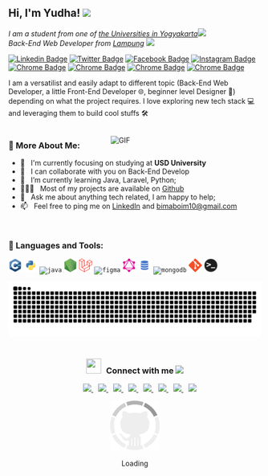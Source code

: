 <h2> Hi, I'm Yudha! <img src="https://media.giphy.com/media/mGcNjsfWAjY5AEZNw6/giphy.gif" width="50"></h2>
<p><em>I am a student from one of <a href="#">the Universities in Yogyakarta</a><img src="https://media.giphy.com/media/fYSnHlufseco8Fh93Z/giphy.gif" width="30">
  </br>Back-End Web Developer from <a href="#">Lampung</a>
  <img src="https://media.giphy.com/media/WUlplcMpOCEmTGBtBW/giphy.gif" width="30"> 
</em> </p>


[![Linkedin Badge](https://img.shields.io/badge/-FX.Bima.Yudha.Pratama-blue?style=flat-square&logo=Linkedin&logoColor=white&link=https://www.linkedin.com/in/fx-bima-yudha-pratama-1117b5227)](https://www.linkedin.com/in/fx-bima-yudha-pratama-1117b5227)
[![Twitter Badge](https://img.shields.io/badge/-@dakuenjeru02-1ca0f1?style=flat-square&labelColor=1ca0f1&logo=twitter&logoColor=white&link=https://twitter.com/dakuenjeru02?t=mD-Ef1_AwSFVULg1Q-Bnow&s=09)](https://twitter.com/dakuenjeru02?t=mD-Ef1_AwSFVULg1Q-Bnow&s=09) 
[![Facebook Badge](https://img.shields.io/badge/-@Yudha-3b5998?style=flat-square&labelColor=3b5998&logo=facebook&logoColor=white&link=https://www.facebook.com/yudha.developer)](https://www.facebook.com/yudha.developer)
[![Instagram Badge](https://img.shields.io/badge/-@Yudhas.Iskariot-D7008A?style=flat-square&labelColor=D7008A&logo=Instagram&logoColor=white&link=https://www.instagram.com/yudhas____/)](https://www.instagram.com/yudhas____/)
[![Chrome Badge](https://img.shields.io/badge/-Skuy.Replay.blogspot.com-3423A6?style=flat&logo=Google-Chrome&logoColor=whitee&link=https://skuy-replay.blogspot.com/)](https://skuy-replay.blogspot.com/)
[![Chrome Badge](https://img.shields.io/badge/-Life.For.Coding.blogspot.com-3423A6?style=flat&logo=Google-Chrome&logoColor=whitee&link=https://life-for-coding.blogspot.com/)](https://life-for-coding.blogspot.com/)
[![Chrome Badge](https://img.shields.io/badge/-Skuy.Replay.com-EB1D36?style=flat&logo=Google-Chrome&logoColor=whitee&link=http://skuy-replay.herokuapp.com/)](http://skuy-replay.herokuapp.com/)
[![Chrome Badge](https://img.shields.io/badge/-Examp.WebApp.com-EB1D36?style=flat&logo=Google-Chrome&logoColor=whitee&link=https://statis-web02.000webhostapp.com/)](https://statis-web02.000webhostapp.com/)

I am a versatilist and easily adapt to different topic (Back-End Web Developer, a little Front-End Developer 🌐, beginner level Designer 🎨) depending on what the project requires. I love exploring new tech stack 💻 and leveraging them to build cool stuffs 🛠️
<br/>
<br/>

<img align="right" alt="GIF" src="https://media.giphy.com/media/SWoSkN6DxTszqIKEqv/giphy.gif" width="300px"/>
  
### 🧐 More About Me:

- 🔭 &nbsp; I'm currently focusing on studying at **USD University**
- 🤝 &nbsp; I can collaborate with you on Back-End Develop
- 🌱 &nbsp; I’m currently learning Java, Laravel, Python; 
- 👨🏻‍💻 &nbsp; Most of my projects are available on [Github](https://github.com/boim212?tab=repositories)
- 💬 &nbsp; Ask me about anything tech related, I am happy to help;
- 📫 &nbsp; Feel free to ping me on [LinkedIn](https://www.linkedin.com/in/fx-bima-yudha-pratama-1117b5227) and bimaboim10@gmail.com 
<!-- - 📝 &nbsp; Checkout my [resume](https://drive.google.com/file/d/1ZpR5pVBTnl_Qybq7GE3MGy1SB1JehVSE/view?usp=sharing) -->
<!-- - 📚 &nbsp; When I am free, I read fantasy and fiction novels. Checkout my [Goodreads](https://www.goodreads.com/rahul-jha98) to see the book I have read -->

<br>

### 🔨 Languages and Tools:
<code><img height="27" src="https://raw.githubusercontent.com/github/explore/80688e429a7d4ef2fca1e82350fe8e3517d3494d/topics/cpp/cpp.png" alt="cpp"></code>
<code><img height="27" src="https://raw.githubusercontent.com/github/explore/80688e429a7d4ef2fca1e82350fe8e3517d3494d/topics/python/python.png" alt="python"></code>
<code><img height="27" src="https://raw.githubusercontent.com/rahul-jha98/github_readme_icons/main/language_and_tools/square/java/java.svg" alt="java"></code>
<code><img height="27" src="https://raw.githubusercontent.com/github/explore/80688e429a7d4ef2fca1e82350fe8e3517d3494d/topics/nodejs/nodejs.png" alt="nodejs"></code>
<code><img height="27" src="https://raw.githubusercontent.com/boim212/boim212/main/laravel-2.svg" alt="laravel"></code>
<code><img height="27" src="https://raw.githubusercontent.com/rahul-jha98/github_readme_icons/main/language_and_tools/square/figma/figma.svg" alt="figma"></code>
<code><img height="27" src="https://raw.githubusercontent.com/github/explore/80688e429a7d4ef2fca1e82350fe8e3517d3494d/topics/graphql/graphql.png" alt="graphql"></code>
<code><img height="27" src="https://raw.githubusercontent.com/github/explore/80688e429a7d4ef2fca1e82350fe8e3517d3494d/topics/sql/sql.png" alt="sql"></code>
<code><img height="27" src="https://encrypted-tbn0.gstatic.com/images?q=tbn%3AANd9GcSTTzPAw-55ssm1Im594xYZ9eRQu2JylrkYLg&usqp=CAU" alt="mongodb"></code>
<code><img height="27" src="https://raw.githubusercontent.com/devicons/devicon/master/icons/git/git-original.svg" alt="git"></code>
<code><img height="27" src="https://raw.githubusercontent.com/github/explore/80688e429a7d4ef2fca1e82350fe8e3517d3494d/topics/terminal/terminal.png" alt="terminal"></code>

<div align="center">
  <a href="https://1999azzar.github.io/1999AZZAR/">
  <img  src="https://github.com/1999AZZAR/1999AZZAR/blob/main/resources/img/grid-snake.svg"
       alt="snake" /></a>
</div>

<br/>
<h3 align="center" > <img src="https://media.giphy.com/media/iY8CRBdQXODJSCERIr/giphy.gif" width="30" height="30" style="margin-right: 10px;">Connect with me <img src='https://raw.githubusercontent.com/ShahriarShafin/ShahriarShafin/main/Assets/handshake.gif' width="100px"> </h3>
<p align="center">
  <div align="center"  class="icons-social" style="margin-left: 10px;">
    <a style="margin-left: 10px;"  target="_blank" href="https://www.linkedin.com/in/fx-bima-yudha-pratama-1117b5227">
        <img src="https://img.icons8.com/doodle/40/000000/linkedin--v2.png">
     </a>
     <a style="margin-left: 10px;" target="_blank" href="https://github.com/boim212">
        <img src="https://img.icons8.com/doodle/40/000000/github--v1.png">
     </a>
     <a style="margin-left: 10px;" target="_blank" href="https://github.com/YudhaDevelops">
        <img src="https://img.icons8.com/doodle/40/000000/github--v1.png">
     </a>
     <a style="margin-left: 10px;" target="_blank" href="https://stackoverflow.com/users/19931913/happy-ngoding?tab=profile">
        <img src="https://img.icons8.com/external-tal-revivo-color-tal-revivo/40/000000/external-stack-overflow-is-a-question-and-answer-site-for-professional-logo-color-tal-revivo.png">
     </a>
	   <a style="margin-left: 10px;" target="_blank" href="https://dev.to/yudhadevelops">
        <img src="https://img.icons8.com/external-sketchy-juicy-fish/0.6x/external-blog-online-services-sketchy-sketchy-juicy-fish.png">
     </a>
     <a style="margin-left: 10px;" target="_blank" href="https://www.instagram.com/yudhas____/">
        <img src="https://img.icons8.com/doodle/40/000000/instagram-new--v2.png">
     </a>
     <a style="margin-left: 10px;" target="_blank" href="https://twitter.com/dakuenjeru02?t=mD-Ef1_AwSFVULg1Q-Bnow&s=09">
        <img src="https://img.icons8.com/doodle/1x/twitter-squared--v2.png" >
     </a>
     <a style="margin-left: 10px;" target="_blank" href="https://www.youtube.com/channel/UC7rdusxKbmMiExUaD369p5A">
        <img src="https://img.icons8.com/doodle/1x/youtube--v2.png" >
     </a>
     <!--<a style="margin-left: 5px;" target="_blank" href="https://github.com/100rabhcsmc/Me.io/blob/master/01SaurabhChavanReactNativeResume.pdf">
        <img src="https://img.icons8.com/plasticine/0.5x/resume.png" >
     </a> -->
    </div>
</p>
<div align=center>
    <img src="https://raw.githubusercontent.com/AhmedFathyDev/AhmedFathyDev/main/GitHub.gif" alt="GitHub Octocat Logo" height="100">
    <p>Loading</p>
</div>

